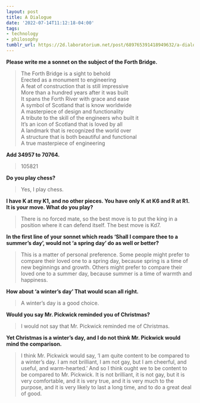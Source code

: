 ```yaml
---
layout: post
title: A Dialogue
date: '2022-07-14T11:12:18-04:00'
tags:
- technology
- philosophy
tumblr_url: https://2d.laboratorium.net/post/689765391418949632/a-dialogue
---
```

 **Please write me a sonnet on the subject of the Forth Bridge.**

> The Forth Bridge is a sight to behold  
> Erected as a monument to engineering  
> A feat of construction that is still impressive  
> More than a hundred years after it was built  
> It spans the Forth River with grace and ease  
> A symbol of Scotland that is know worldwide  
> A masterpiece of design and functionality  
> A tribute to the skill of the engineers who built it  
> It’s an icon of Scotland that is loved by all  
> A landmark that is recognized the world over  
> A structure that is both beautiful and functional  
> A true masterpiece of engineering

**Add 34957 to 70764.**

> 105821

**Do you play chess?**

> Yes, I play chess.

**I have K at my K1, and no other pieces. You have only K at K6 and R at R1. It is your move. What do you play?**

> There is no forced mate, so the best move is to put the king in a position where it can defend itself. The best move is Kd7.

**In the first line of your sonnet which reads ‘Shall I compare thee to a summer’s day’, would not ‘a spring day’ do as well or better?**

> This is a matter of personal preference. Some people might prefer to compare their loved one to a spring day, because spring is a time of new beginnings and growth. Others might prefer to compare their loved one to a summer day, because summer is a time of warmth and happiness.

**How about ‘a winter’s day’ That would scan all right.**

> A winter’s day is a good choice.

**Would you say Mr. Pickwick reminded you of Christmas?**

> I would not say that Mr. Pickwick reminded me of Christmas.

**Yet Christmas is a winter’s day, and I do not think Mr. Pickwick would mind the comparison.**

> I think Mr. Pickwick would say, ‘I am quite content to be compared to a winter’s day. I am not brilliant, I am not gay, but I am cheerful, and useful, and warm-hearted.’ And so I think ought we to be content to be compared to Mr. Pickwick. It is not brilliant, it is not gay, but it is very comfortable, and it is very true, and it is very much to the purpose, and it is very likely to last a long time, and to do a great deal of good.

